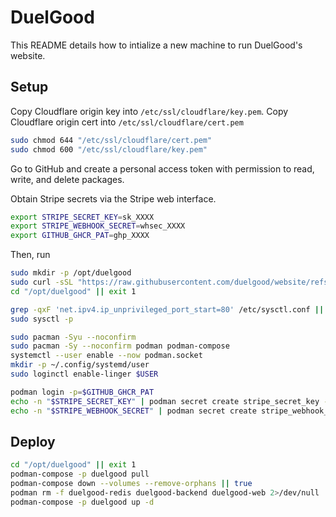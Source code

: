 # DuelGood

This README details how to intialize a new machine to run DuelGood's website.

## Setup

Copy Cloudflare origin key into `/etc/ssl/cloudflare/key.pem`.
Copy Cloudflare origin cert into `/etc/ssl/cloudflare/cert.pem`

```sh
sudo chmod 644 "/etc/ssl/cloudflare/cert.pem"
sudo chmod 600 "/etc/ssl/cloudflare/key.pem"
```

Go to GitHub and create a personal access token with permission
to read, write, and delete packages.

Obtain Stripe secrets via the Stripe web interface.

```sh
export STRIPE_SECRET_KEY=sk_XXXX
export STRIPE_WEBHOOK_SECRET=whsec_XXXX
export GITHUB_GHCR_PAT=ghp_XXXX
```

Then, run

```sh
sudo mkdir -p /opt/duelgood
sudo curl -sSL "https://raw.githubusercontent.com/duelgood/website/refs/heads/main/compose.yml?$(date +%s)" -o /opt/duelgood/compose.yml
cd "/opt/duelgood" || exit 1

grep -qxF 'net.ipv4.ip_unprivileged_port_start=80' /etc/sysctl.conf || echo 'net.ipv4.ip_unprivileged_port_start=80' | sudo tee -a /etc/sysctl.conf
sudo sysctl -p

sudo pacman -Syu --noconfirm
sudo pacman -Sy --noconfirm podman podman-compose
systemctl --user enable --now podman.socket
mkdir -p ~/.config/systemd/user
sudo loginctl enable-linger $USER

podman login -p=$GITHUB_GHCR_PAT
echo -n "$STRIPE_SECRET_KEY" | podman secret create stripe_secret_key -
echo -n "$STRIPE_WEBHOOK_SECRET" | podman secret create stripe_webhook_secret -
```

## Deploy

```sh
cd "/opt/duelgood" || exit 1
podman-compose -p duelgood pull
podman-compose down --volumes --remove-orphans || true
podman rm -f duelgood-redis duelgood-backend duelgood-web 2>/dev/null || true
podman-compose -p duelgood up -d
```
